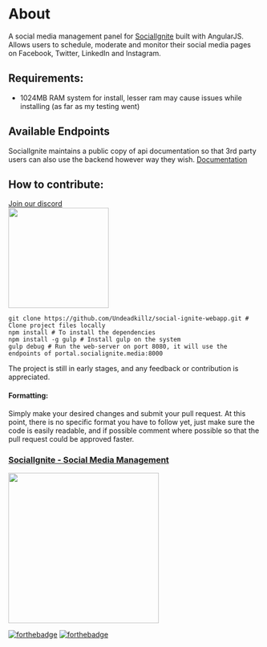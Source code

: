 # About
A social media management panel for [SocialIgnite](https://socialignite.media) built with AngularJS. Allows users to schedule, moderate and monitor their social media pages on Facebook, Twitter, LinkedIn and Instagram.


## Requirements:
- 1024MB RAM system for install, lesser ram may cause issues while installing (as far as my testing went)

## Available Endpoints
SocialIgnite maintains a public copy of api documentation so that 3rd party users can also use the backend however way they wish.
<a href="https://api.socialignite.media/documentation">Documentation</a>




## How to contribute:
<a href="https://discord.gg/jnravke">
Join our discord<br>
<img src="https://socialignite.media/wp-content/uploads/2018/04/github_discord_logo.png" data-canonical-src="https://socialignite.media/wp-content/uploads/2018/04/github_discord_logo.png" width="200" height="auto" /></a>


~~~
git clone https://github.com/Undeadkillz/social-ignite-webapp.git # Clone project files locally
npm install # To install the dependencies
npm install -g gulp # Install gulp on the system
gulp debug # Run the web-server on port 8080, it will use the endpoints of portal.socialignite.media:8000
~~~

The project is still in early stages, and any feedback or contribution is appreciated.

#### Formatting:
Simply make your desired changes and submit your pull request. At this point, there is no specific format you have to follow yet, just make sure the code is easily readable, and if possible comment where possible so that the pull request could be approved faster.



### [SocialIgnite - Social Media Management](https://socialignite.media)
<a href="https://discord.gg/jnravke"><img src="https://socialignite.media/wp-content/uploads/2018/04/github_socialignite_logo.png" data-canonical-src="https://socialignite.media/wp-content/uploads/2018/04/github_socialignite_logo.png" width="300" height="auto" /></a>

[![forthebadge](http://forthebadge.com/images/badges/uses-js.svg)](http://forthebadge.com)
[![forthebadge](http://forthebadge.com/images/badges/built-with-love.svg)](http://forthebadge.com)